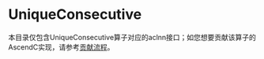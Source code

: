 # UniqueConsecutive

本目录仅包含UniqueConsecutive算子对应的aclnn接口；如您想要贡献该算子的AscendC实现，请参考[贡献流程](../../CONTRIBUTING.md)。
